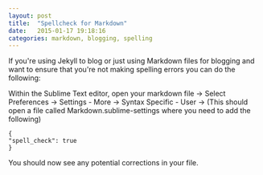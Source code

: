 ```yaml
---
layout: post
title:  "Spellcheck for Markdown"
date:   2015-01-17 19:18:16
categories: markdown, blogging, spelling
---
```


If you're using Jekyll to blog or just using Markdown files for blogging and want to ensure that you're not making spelling errors you can do the following:

Within the Sublime Text editor, open your markdown file -> Select Preferences -> Settings - More -> Syntax Specific - User -> (This should open a file called Markdown.sublime-settings where you need to add the following)

	{
	"spell_check": true
	}

You should now see any potential corrections in your file.